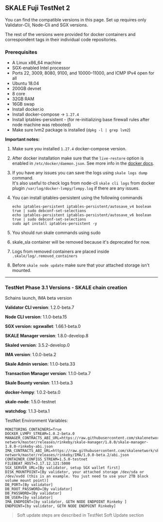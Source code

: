 ## SKALE Fuji TestNet 2

You can find the compatible versions in this page. Set up requires only Validator-Cli, Node-Cli and SGX versions.

The rest of the versions were provided for docker containers and correspondent tags in their individual code repositories.

### **Prerequisites**

-   A Linux x86_64 machine
-   SGX-enabled Intel processor
-   Ports 22, 3009, 8080, 9100, and 10000–11000, and ICMP IPv4 open for all
-   Ubuntu 18.04
-   200GB devnet
-   8 core
-   32GB RAM
-   16GB swap
-   Install docker.io
-   Install docker-compose -> `1.27.4`
-   Install iptables-persistent - (for re-initializing base firewall rules after node machine was rebooted)
-   Make sure lvm2 package is installed (`dpkg -l | grep lvm2`)

**Important notes:**  

1.  Make sure you installed `1.27.4` docker-compose version. 

2.  After docker installation make sure that the `live-restore` option
    is enabled in `/etc/docker/daemon.json`. See more info in the [docker docs](https://docs.docker.com/config/containers/live-restore/).  

3.  If you have any issues you can save the logs using `skale logs dump` command.  
    It's also useful to check logs from node-cli `skale cli logs` from docker plugin `/var/log/docker-lvmpy/lvmpy.log` if there are any issues.

4.  You can install iptables-persistent using the following commands
    ```shell
    echo iptables-persistent iptables-persistent/autosave_v4 boolean true | sudo debconf-set-selections
    echo iptables-persistent iptables-persistent/autosave_v6 boolean true | sudo debconf-set-selections
    sudo apt install iptables-persistent -y
    ```

5.  You should run skale commands using sudo

6.  skale_sla container will be removed because it's deprecated for now.

7.  Logs from removed containers are placed inside `.skale/log/.removed_containers` 

8.  Before `skale node update` make sure that your attached storage isn't mounted.

* * *

### TestNet Phase 3.1 Versions - SKALE chain creation

Schains launch, IMA beta version

**Validator CLI version**: 1.2.0-beta.7

**Node CLI version**: 1.1.0-beta.15

**SGX version: sgxwallet**: 1.66.1-beta.0

**SKALE Manager version**: 1.8.0-develop.8

**Skaled version**: 3.5.2-develop.0

**IMA version**: 1.0.0-beta.2

**Skale Admin version**: 1.1.0-beta.33

**Transaction Manager version**: 1.1.0-beta.7

**Skale Bounty version**: 1.1.1-beta.3

**docker-lvmpy**: 1.0.2-beta.0

**skale-node**: 1.5.0-testnet

**watchdog**: 1.1.3-beta.1

TestNet Environment Variables: 

```shell
MONITORING_CONTAINERS=True
DOCKER_LVMPY_STREAM=1.0.2-beta.0
MANAGER_CONTRACTS_ABI_URL=https://raw.githubusercontent.com/skalenetwork/skale-network/master/releases/rinkeby/skale-manager/1.8.0/skale-manager-1.8.0-rinkeby-abi.json
IMA_CONTRACTS_ABI_URL=https://raw.githubusercontent.com/skalenetwork/skale-network/master/releases/rinkeby/IMA/1.0.0-beta.2/abi.json
CONTAINER_CONFIGS_STREAM=1.5.0-testnet
FILEBEAT_HOST=3.17.12.121:5000
SGX_SERVER_URL=[By validator, setup SGX wallet first]
DISK_MOUNTPOINT=[By validator, your attached storage /dev/sda or /dev/xvdd (this is an example. You just need to use your 2TB block volume mount point)]
DB_PORT=[By validator]
DB_ROOT_PASSWORD=[By validator]
DB_PASSWORD=[By validator]
DB_USER=[by validator]
IMA_ENDPOINT=[by validator, GETH NODE ENDPOINT Rinkeby ]
ENDPOINT=[by validator, GETH NODE ENDPOINT Rinkeby]
```

> Soft update steps are described in TestNet Soft Update section
